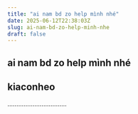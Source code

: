 ```yaml
---
title: "ai nam bd zo help mình nhé"
date: 2025-06-12T22:38:03Z
slug: ai-nam-bd-zo-help-minh-nhe
draft: false
---
```


## ai nam bd zo help mình nhé

## kiaconheo

.................................